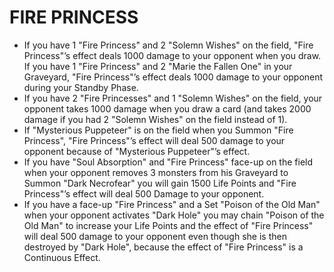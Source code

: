 # FIRE PRINCESS

*   If you have 1 "Fire Princess" and 2 "Solemn Wishes" on the field, "Fire Princess"’s effect deals 1000 damage to your opponent when you draw. If you have 1 "Fire Princess" and 2 "Marie the Fallen One" in your Graveyard, "Fire Princess"’s effect deals 1000 damage to your opponent during your Standby Phase.
*   If you have 2 "Fire Princesses" and 1 "Solemn Wishes" on the field, your opponent takes 1000 damage when you draw a card (and takes 2000 damage if you had 2 "Solemn Wishes" on the field instead of 1).
*   If "Mysterious Puppeteer" is on the field when you Summon "Fire Princess", "Fire Princess"’s effect will deal 500 damage to your opponent because of "Mysterious Puppeteer"’s effect.
*   If you have "Soul Absorption" and "Fire Princess" face-up on the field when your opponent removes 3 monsters from his Graveyard to Summon "Dark Necrofear" you will gain 1500 Life Points and "Fire Princess"’s effect will deal 500 Damage to your opponent.
*   If you have a face-up "Fire Princess" and a Set "Poison of the Old Man" when your opponent activates "Dark Hole" you may chain "Poison of the Old Man" to increase your Life Points and the effect of "Fire Princess" will deal 500 damage to your opponent even though she is then destroyed by "Dark Hole", because the effect of "Fire Princess" is a Continuous Effect.
